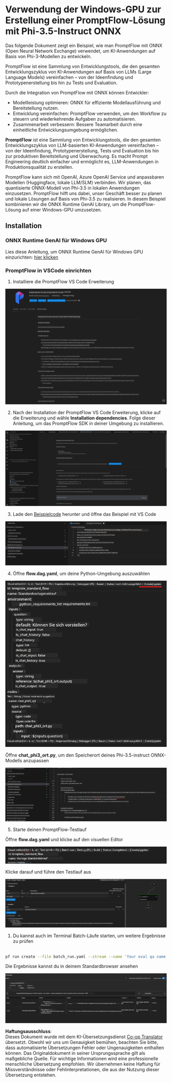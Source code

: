 <!--
CO_OP_TRANSLATOR_METADATA:
{
  "original_hash": "92e7dac1e5af0dd7c94170fdaf6860fe",
  "translation_date": "2025-07-17T02:56:42+00:00",
  "source_file": "md/02.Application/01.TextAndChat/Phi3/UsingPromptFlowWithONNX.md",
  "language_code": "de"
}
-->
# Verwendung der Windows-GPU zur Erstellung einer PromptFlow-Lösung mit Phi-3.5-Instruct ONNX

Das folgende Dokument zeigt ein Beispiel, wie man PromptFlow mit ONNX (Open Neural Network Exchange) verwendet, um KI-Anwendungen auf Basis von Phi-3-Modellen zu entwickeln.

PromptFlow ist eine Sammlung von Entwicklungstools, die den gesamten Entwicklungszyklus von KI-Anwendungen auf Basis von LLMs (Large Language Models) vereinfachen – von der Ideenfindung und Prototypenerstellung bis hin zu Tests und Evaluation.

Durch die Integration von PromptFlow mit ONNX können Entwickler:

- Modellleistung optimieren: ONNX für effiziente Modellausführung und Bereitstellung nutzen.
- Entwicklung vereinfachen: PromptFlow verwenden, um den Workflow zu steuern und wiederkehrende Aufgaben zu automatisieren.
- Zusammenarbeit verbessern: Bessere Teamarbeit durch eine einheitliche Entwicklungsumgebung ermöglichen.

**PromptFlow** ist eine Sammlung von Entwicklungstools, die den gesamten Entwicklungszyklus von LLM-basierten KI-Anwendungen vereinfachen – von der Ideenfindung, Prototypenerstellung, Tests und Evaluation bis hin zur produktiven Bereitstellung und Überwachung. Es macht Prompt Engineering deutlich einfacher und ermöglicht es, LLM-Anwendungen in Produktionsqualität zu erstellen.

PromptFlow kann sich mit OpenAI, Azure OpenAI Service und anpassbaren Modellen (Huggingface, lokale LLM/SLM) verbinden. Wir planen, das quantisierte ONNX-Modell von Phi-3.5 in lokalen Anwendungen einzusetzen. PromptFlow hilft uns dabei, unser Geschäft besser zu planen und lokale Lösungen auf Basis von Phi-3.5 zu realisieren. In diesem Beispiel kombinieren wir die ONNX Runtime GenAI Library, um die PromptFlow-Lösung auf einer Windows-GPU umzusetzen.

## **Installation**

### **ONNX Runtime GenAI für Windows GPU**

Lies diese Anleitung, um ONNX Runtime GenAI für Windows GPU einzurichten: [hier klicken](./ORTWindowGPUGuideline.md)

### **PromptFlow in VSCode einrichten**

1. Installiere die PromptFlow VS Code Erweiterung

![pfvscode](../../../../../../translated_images/pfvscode.eff93dfc66a42cbef699fc16fa48f3ed3a23361875a3362037d026896395a00d.de.png)

2. Nach der Installation der PromptFlow VS Code Erweiterung, klicke auf die Erweiterung und wähle **Installation dependencies**. Folge dieser Anleitung, um das PromptFlow SDK in deiner Umgebung zu installieren.

![pfsetup](../../../../../../translated_images/pfsetup.b46e93096f5a254f74e8b74ce2be7047ce963ef573d755ec897eb1b78cb9c954.de.png)

3. Lade den [Beispielcode](../../../../../../code/09.UpdateSamples/Aug/pf/onnx_inference_pf) herunter und öffne das Beispiel mit VS Code

![pfsample](../../../../../../translated_images/pfsample.8d89e70584ffe7c4dba182513e3148a989e552c3b8e4948567a6b806b5ae1845.de.png)

4. Öffne **flow.dag.yaml**, um deine Python-Umgebung auszuwählen

![pfdag](../../../../../../translated_images/pfdag.264a77f7366458ff850a76ae949226391ea382856d543ef9da4b92096aff7e4b.de.png)

   Öffne **chat_phi3_ort.py**, um den Speicherort deines Phi-3.5-instruct ONNX-Modells anzupassen

![pfphi](../../../../../../translated_images/pfphi.72da81d74244b45fc78cdfeeb8c7fbd9e7cd610bf2f96814dbade6a4a2dfad7e.de.png)

5. Starte deinen PromptFlow-Testlauf

Öffne **flow.dag.yaml** und klicke auf den visuellen Editor

![pfv](../../../../../../translated_images/pfv.ba8a81f34b20f603cccee3fe91e94113792ed6f5af28f76ab08e1a0b3e77b33b.de.png)

Klicke darauf und führe den Testlauf aus

![pfflow](../../../../../../translated_images/pfflow.4e1135a089b1ce1b6348b59edefdb6333e5729b54c8e57f9039b7f9463e68fbd.de.png)

1. Du kannst auch im Terminal Batch-Läufe starten, um weitere Ergebnisse zu prüfen


```bash

pf run create --file batch_run.yaml --stream --name 'Your eval qa name'    

```

Die Ergebnisse kannst du in deinem Standardbrowser ansehen


![pfresult](../../../../../../translated_images/pfresult.c22c826f8062d7cbe871cff35db4a013dcfefc13fafe5da6710a8549a96a4ceb.de.png)

**Haftungsausschluss**:  
Dieses Dokument wurde mit dem KI-Übersetzungsdienst [Co-op Translator](https://github.com/Azure/co-op-translator) übersetzt. Obwohl wir uns um Genauigkeit bemühen, beachten Sie bitte, dass automatisierte Übersetzungen Fehler oder Ungenauigkeiten enthalten können. Das Originaldokument in seiner Ursprungssprache gilt als maßgebliche Quelle. Für wichtige Informationen wird eine professionelle menschliche Übersetzung empfohlen. Wir übernehmen keine Haftung für Missverständnisse oder Fehlinterpretationen, die aus der Nutzung dieser Übersetzung entstehen.